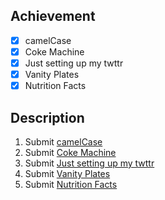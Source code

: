 ## Achievement

- [x] camelCase
- [x] Coke Machine
- [x] Just setting up my twttr
- [x] Vanity Plates
- [x] Nutrition Facts

## Description

1. Submit [camelCase](https://cs50.harvard.edu/python/2022/psets/2/camel/)
2. Submit [Coke Machine](https://cs50.harvard.edu/python/2022/psets/2/coke/)
3. Submit [Just setting up my twttr](https://cs50.harvard.edu/python/2022/psets/2/twttr/)
4. Submit [Vanity Plates](https://cs50.harvard.edu/python/2022/psets/2/plates/)
5. Submit [Nutrition Facts](https://cs50.harvard.edu/python/2022/psets/2/nutrition/)
